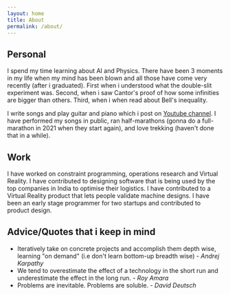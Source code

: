 ```yaml
---
layout: home
title: About
permalink: /about/
---
```

## Personal
I spend my time learning about AI and Physics. There have been 3 moments in my life when my mind has been blown and all those have come very recently (after i graduated). First when i understood what the double-slit experiment was. Second, when i saw Cantor's proof of how some infinities are bigger than others. Third, when i when read about Bell's inequality.

I write songs and play guitar and piano which i post on [Youtube channel](https://www.youtube.com/channel/UC4uGvM9OhH8Ij-i7XolDXSg). I have performed my songs in public, ran half-marathons (gonna do a full-marathon in 2021 when they start again), and love trekking (haven't done that in a while).

## Work
I have worked on constraint programming, operations research and Virtual Reality. I have contributed to designing software that is being used by the top companies in India to optimise their logistics. I have contributed to a Virtual Reality product that lets people validate machine designs. I have been an early stage programmer for two startups and contributed to product design.

## Advice/Quotes that i keep in mind
* Iteratively take on concrete projects and accomplish them depth wise, learning "on demand" (i.e don't learn bottom-up breadth wise)
                                        - _Andrej Karpathy_
* We tend to overestimate the effect of a technology in the short run and underestimate the effect in the long run.
                                        - _Roy Amara_
* Problems are inevitable. Problems are soluble.
                                        - _David Deutsch_   
                                     

